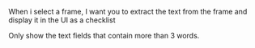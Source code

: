When i select a frame, I want you to extract the text from the frame and display it in the UI as a checklist

Only show the text fields that contain more than 3 words.

